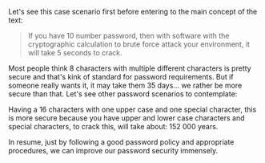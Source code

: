 Let's see this case scenario first before entering to the main concept of the text:
>If you have 10 number password, then with software with the cryptographic calculation to brute force attack your environment, it will take 5 seconds to crack. 

Most people think 8 characters with multiple different characters is pretty secure and that's kink of standard for password requirements. But if someone really wants it, it may take them 35 days... we rather be more secure than that. Let's see other password scenarios to contemplate:

Having a 16 characters with one upper case and one special character, this is more secure because you have upper and lower case characters and special characters, to crack this, will take about:
152 000 years.

In resume, just by following a good password policy and appropriate procedures, we can improve our password security immensely.